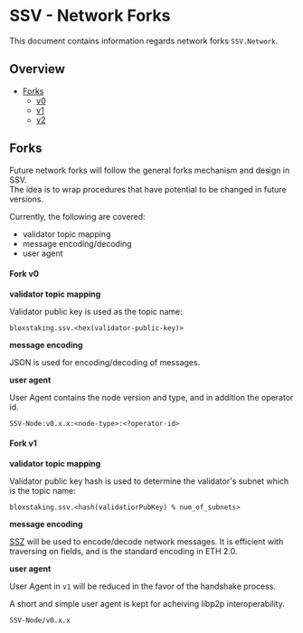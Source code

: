 # SSV - Network Forks

This document contains information regards network forks `SSV.Network`.

## Overview

- [Forks](#forks)
    - [v0](#fork-v0)
    - [v1](#fork-v1)
    - [v2](#v2)

## Forks

Future network forks will follow the general forks mechanism and design in SSV. \
The idea is to wrap procedures that have potential to be changed in future versions.

Currently, the following are covered:

- validator topic mapping
- message encoding/decoding
- user agent


#### Fork v0

**validator topic mapping**

Validator public key is used as the topic name:

`bloxstaking.ssv.<hex(validator-public-key)>`


**message encoding**

JSON is used for encoding/decoding of messages.


**user agent**

User Agent contains the node version and type, and in addition the operator id.

`SSV-Node:v0.x.x:<node-type>:<?operator-id>`


#### Fork v1

**validator topic mapping**

Validator public key hash is used to determine the validator's subnet which is the topic name:

`bloxstaking.ssv.<hash(validatiorPubKey) % num_of_subnets>`


**message encoding**

[SSZ](https://github.com/ethereum/consensus-specs/blob/v0.11.1/ssz/simple-serialize.md) will be used to
encode/decode network messages.
It is efficient with traversing on fields, and is the standard encoding in ETH 2.0.


**user agent**

User Agent in `v1` will be reduced in the favor of the handshake process.

A short and simple user agent is kept for acheiving libp2p interoperability.

`SSV-Node/v0.x.x`

